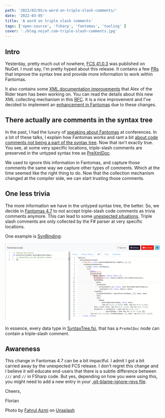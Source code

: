 ```yaml
---
path: '2022/03/05/a-word-on-triple-slash-comments/'
date: '2022-03-05'
title: 'A word on triple slash comments'
tags: ['open-source', 'fsharp', 'fantomas', 'tooling' ]
cover: './blog.nojaf.com-triple-slash-comments.jpg'
---
```


## Intro

Yesterday, pretty much out of nowhere, [FCS 41.0.3](https://www.nuget.org/packages/FSharp.Compiler.Service/41.0.3) was published on NuGet.
I must say, I'm pretty hyped about this release. It contains a few [PRs](https://github.com/dotnet/fsharp/pulls?q=is%3Apr+is%3Aclosed+author%3Anojaf+merged%3A2021-10-30..2022-03-03) that improve the syntax tree and provide more information to work within Fantomas.

It also contains some [XML documentation improvements](https://github.com/dotnet/fsharp/pulls?q=is%3Apr+11973+12484+12783) that Alex of the Rider team has been working on.
You can read the details about this new XML collecting mechanism in this [RFC](https://github.com/fsharp/fslang-design/blob/main/tooling/FST-1035-xml-documentation-collecting-mechanism.md). It is a nice improvement and I've decided to implement an [enhancement in Fantomas](https://github.com/fsprojects/fantomas/issues/1878) due to these changes.


## There actually are comments in the syntax tree

In the past, I had the luxury of [speaking about Fantomas](/public-speaking) at conferences. In a lot of these talks, I explain how Fantomas works and rant a bit [about code comments not being a part of the syntax tree](https://youtu.be/R9Ob5Vp4a9c?t=1580). Now that isn't exactly true. You see, at some very specific locations, triple-slash comments are preserved in the untyped syntax tree as [PreXmlDoc](https://fsharp.github.io/fsharp-compiler-docs/reference/fsharp-compiler-xml-prexmldoc.html).

We used to ignore this information in Fantomas, and capture those comments the same way we capture other types of comments. Which at the time seemed like the right thing to do.
Now that the collection mechanism changed at the compiler side, we can start trusting those comments.

## One less trivia

The more information we have in the untyped syntax tree, the better. So, we decide in [Fantomas 4.7](https://github.com/fsprojects/fantomas/releases/tag/v4.7.0) to not accept triple-slash code comments as trivia comments anymore.
This can lead to some [unexpected situations](https://github.com/fsprojects/fantomas/issues/2126). Triple slash comments are only collected by the F# parser at very specific locations.

One example is [SynBinding](https://fsharp.github.io/fsharp-compiler-docs/reference/fsharp-compiler-syntax-synbinding.html):

![SynBinding snippet](./synbinding-prexmldoc.png)

In essence, every data type in [SyntaxTree.fsi](https://github.com/dotnet/fsharp/blob/main/src/fsharp/SyntaxTree.fsi), that has a `PreXmlDoc` node can contain a triple-slash comment.

## Awareness

This change in Fantomas 4.7 can be a bit impactful. I admit I got a bit carried away by the unexpected FCS release. I don't regret this change and I believe it will educate end-users that there is a subtle difference between `///` and `//` in FSharp code. But yes, depending on how you were using this, you might need to add a new entry in your [.git-blame-ignore-revs file](https://github.com/fsprojects/fantomas/blob/master/docs/Documentation.md#updating-to-a-new-fantomas-version).

Cheers,

Florian

<span>Photo by <a href="https://unsplash.com/@fahrulazmi?utm_source=unsplash&utm_medium=referral&utm_content=creditCopyText">Fahrul Azmi</a> on <a href="https://unsplash.com/s/photos/three?utm_source=unsplash&utm_medium=referral&utm_content=creditCopyText">Unsplash</a></span>
  